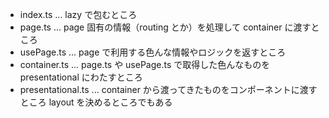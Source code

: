 - index.ts ... lazy で包むところ
- page.ts ... page 固有の情報（routing とか）を処理して container に渡すところ
- usePage.ts ... page で利用する色んな情報やロジックを返すところ
- container.ts ... page.ts や usePage.ts で取得した色んなものを presentational にわたすところ
- presentational.ts ... container から渡ってきたものをコンポーネントに渡すところ layout を決めるところでもある
